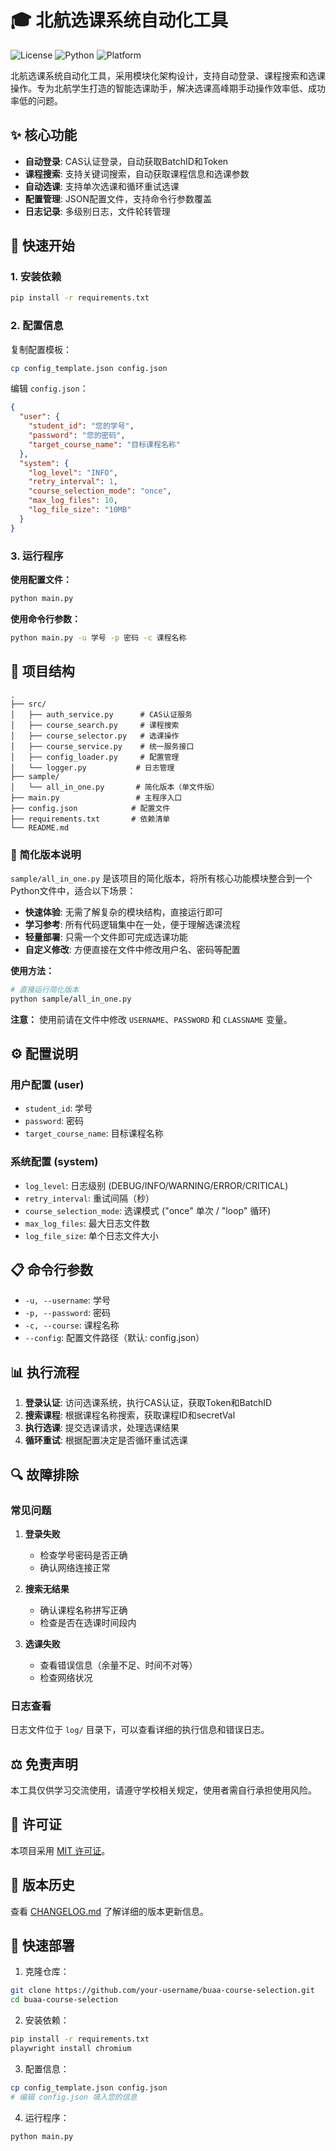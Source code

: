 # 🎓 北航选课系统自动化工具

![License](https://img.shields.io/badge/license-MIT-blue.svg)
![Python](https://img.shields.io/badge/python-3.8+-blue.svg)
![Platform](https://img.shields.io/badge/platform-Windows-lightgrey.svg)

北航选课系统自动化工具，采用模块化架构设计，支持自动登录、课程搜索和选课操作。专为北航学生打造的智能选课助手，解决选课高峰期手动操作效率低、成功率低的问题。

## ✨ 核心功能

- **自动登录**: CAS认证登录，自动获取BatchID和Token
- **课程搜索**: 支持关键词搜索，自动获取课程信息和选课参数
- **自动选课**: 支持单次选课和循环重试选课
- **配置管理**: JSON配置文件，支持命令行参数覆盖
- **日志记录**: 多级别日志，文件轮转管理

## 🚀 快速开始

### 1. 安装依赖

```bash
pip install -r requirements.txt
```

### 2. 配置信息

复制配置模板：

```bash
cp config_template.json config.json
```

编辑 `config.json`：

```json
{
  "user": {
    "student_id": "您的学号",
    "password": "您的密码",
    "target_course_name": "目标课程名称"
  },
  "system": {
    "log_level": "INFO",
    "retry_interval": 1,
    "course_selection_mode": "once",
    "max_log_files": 10,
    "log_file_size": "10MB"
  }
}
```

### 3. 运行程序

**使用配置文件：**
```bash
python main.py
```

**使用命令行参数：**
```bash
python main.py -u 学号 -p 密码 -c 课程名称
```

## 📁 项目结构

```
.
├── src/
│   ├── auth_service.py      # CAS认证服务
│   ├── course_search.py     # 课程搜索
│   ├── course_selector.py   # 选课操作
│   ├── course_service.py    # 统一服务接口
│   ├── config_loader.py     # 配置管理
│   └── logger.py           # 日志管理
├── sample/
│   └── all_in_one.py       # 简化版本（单文件版）
├── main.py                 # 主程序入口
├── config.json            # 配置文件
├── requirements.txt       # 依赖清单
└── README.md
```

### 🔧 简化版本说明

`sample/all_in_one.py` 是该项目的简化版本，将所有核心功能模块整合到一个Python文件中，适合以下场景：

- **快速体验**: 无需了解复杂的模块结构，直接运行即可
- **学习参考**: 所有代码逻辑集中在一处，便于理解选课流程
- **轻量部署**: 只需一个文件即可完成选课功能
- **自定义修改**: 方便直接在文件中修改用户名、密码等配置

**使用方法：**
```bash
# 直接运行简化版本
python sample/all_in_one.py
```

**注意：** 使用前请在文件中修改 `USERNAME`、`PASSWORD` 和 `CLASSNAME` 变量。

## ⚙️ 配置说明

### 用户配置 (user)
- `student_id`: 学号
- `password`: 密码
- `target_course_name`: 目标课程名称

### 系统配置 (system)
- `log_level`: 日志级别 (DEBUG/INFO/WARNING/ERROR/CRITICAL)
- `retry_interval`: 重试间隔（秒）
- `course_selection_mode`: 选课模式 ("once" 单次 / "loop" 循环)
- `max_log_files`: 最大日志文件数
- `log_file_size`: 单个日志文件大小

## 📋 命令行参数

- `-u, --username`: 学号
- `-p, --password`: 密码
- `-c, --course`: 课程名称
- `--config`: 配置文件路径（默认: config.json）

## 📊 执行流程

1. **登录认证**: 访问选课系统，执行CAS认证，获取Token和BatchID
2. **搜索课程**: 根据课程名称搜索，获取课程ID和secretVal
3. **执行选课**: 提交选课请求，处理选课结果
4. **循环重试**: 根据配置决定是否循环重试选课

## 🔍 故障排除

### 常见问题

1. **登录失败**
   - 检查学号密码是否正确
   - 确认网络连接正常

2. **搜索无结果**
   - 确认课程名称拼写正确
   - 检查是否在选课时间段内

3. **选课失败**
   - 查看错误信息（余量不足、时间不对等）
   - 检查网络状况

### 日志查看

日志文件位于 `log/` 目录下，可以查看详细的执行信息和错误日志。

## ⚖️ 免责声明

本工具仅供学习交流使用，请遵守学校相关规定，使用者需自行承担使用风险。

## 📄 许可证

本项目采用 [MIT 许可证](LICENSE)。

## 📅 版本历史

查看 [CHANGELOG.md](CHANGELOG.md) 了解详细的版本更新信息。

## 🚀 快速部署

1. 克隆仓库：
```bash
git clone https://github.com/your-username/buaa-course-selection.git
cd buaa-course-selection
```

2. 安装依赖：
```bash
pip install -r requirements.txt
playwright install chromium
```

3. 配置信息：
```bash
cp config_template.json config.json
# 编辑 config.json 填入您的信息
```

4. 运行程序：
```bash
python main.py
```